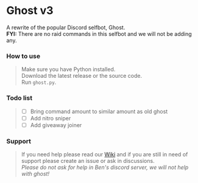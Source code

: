 # Ghost v3
A rewrite of the popular Discord selfbot, Ghost.  
**FYI:** There are no raid commands in this selfbot and we will not be adding any.  

### How to use
> Make sure you have Python installed.  
> Download the latest release or the source code.  
> Run `ghost.py`.  

### Todo list
> - [ ] Bring command amount to similar amount as old ghost
> - [ ] Add nitro sniper
> - [ ] Add giveaway joiner

### Support
> If you need help please read our [Wiki](https://github.com/ghostsb/ghost/wiki) and if you are still in need of support please create an issue or ask in discussions.  
> *Please do not ask for help in Ben's discord server, we will not help with ghost!*